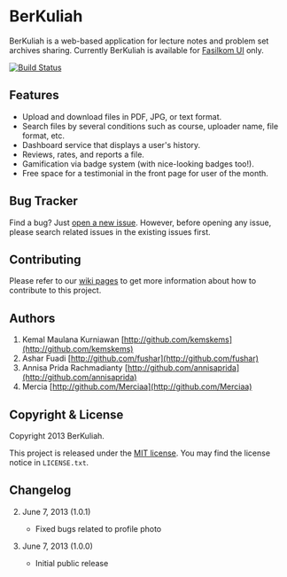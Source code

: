 # BerKuliah

BerKuliah is a web-based application for lecture notes and problem set archives sharing. Currently BerKuliah is available for [Fasilkom UI](http://www.cs.ui.ac.id/) only.

[![Build Status](https://travis-ci.org/kemskems/berkuliah.png?branch=develop)](https://travis-ci.org/kemskems/berkuliah)

## Features

- Upload and download files in PDF, JPG, or text format.
- Search files by several conditions such as course, uploader name, file format, etc.
- Dashboard service that displays a user's history.
- Reviews, rates, and reports a file.
- Gamification via badge system (with nice-looking badges too!).
- Free space for a testimonial in the front page for user of the month.

## Bug Tracker

Find a bug? Just [open a new issue](https://github.com/kemskems/berkuliah/issues). However, before opening any issue, please search related issues in the existing issues first.

## Contributing

Please refer to our [wiki pages](https://github.com/kemskems/berkuliah/wiki) to get more information about how to contribute to this project.

## Authors

1. Kemal Maulana Kurniawan [http://github.com/kemskems](http://github.com/kemskems)
2. Ashar Fuadi [http://github.com/fushar](http://github.com/fushar)
3. Annisa Prida Rachmadianty [http://github.com/annisaprida](http://github.com/annisaprida)
4. Mercia [http://github.com/Merciaa](http://github.com/Merciaa)

## Copyright & License

Copyright 2013 BerKuliah.

This project is released under the [MIT license](http://opensource.org/licenses/MIT). You may find the license notice in `LICENSE.txt`.

## Changelog

2. June 7, 2013 (1.0.1)
    - Fixed bugs related to profile photo

1. June 7, 2013 (1.0.0)
    - Initial public release